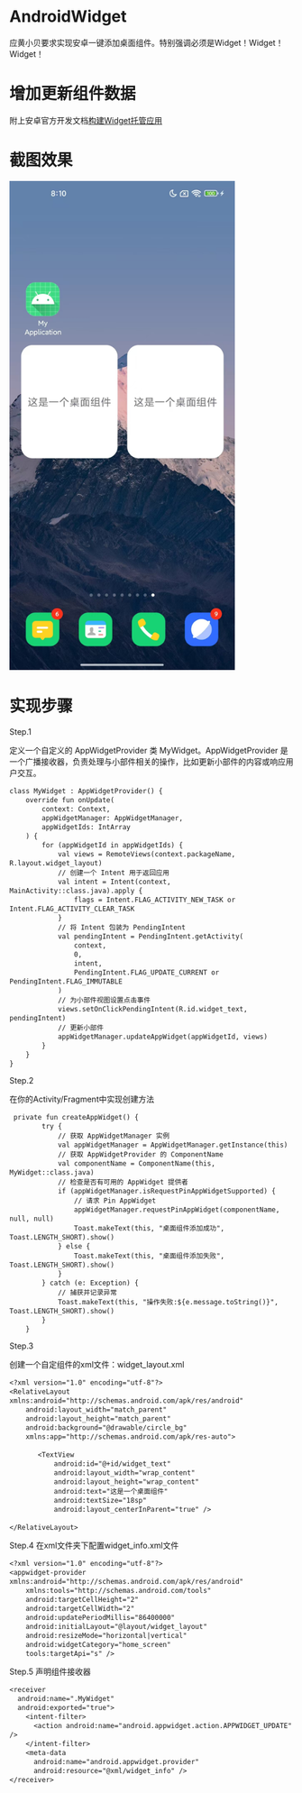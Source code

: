 # AndroidWidget
应黄小贝要求实现安卓一键添加桌面组件。特别强调必须是Widget！Widget！Widget！
# 增加更新组件数据

附上安卓官方开发文档[构建Widget托管应用](https://developer.android.com/develop/ui/views/appwidgets/host?hl=zh-cn)
# 截图效果
<img src="https://github.com/DIABLOSER/AndroidWidget/blob/main/raw/raw.png" alt="截图效果" width="400"/>

# 实现步骤
Step.1

定义一个自定义的 AppWidgetProvider 类 MyWidget。AppWidgetProvider 是一个广播接收器，负责处理与小部件相关的操作，比如更新小部件的内容或响应用户交互。
```
class MyWidget : AppWidgetProvider() {
    override fun onUpdate(
        context: Context,
        appWidgetManager: AppWidgetManager,
        appWidgetIds: IntArray
    ) {
        for (appWidgetId in appWidgetIds) {
            val views = RemoteViews(context.packageName, R.layout.widget_layout)
            // 创建一个 Intent 用于返回应用
            val intent = Intent(context, MainActivity::class.java).apply {
                flags = Intent.FLAG_ACTIVITY_NEW_TASK or Intent.FLAG_ACTIVITY_CLEAR_TASK
            }
            // 将 Intent 包装为 PendingIntent
            val pendingIntent = PendingIntent.getActivity(
                context,
                0,
                intent,
                PendingIntent.FLAG_UPDATE_CURRENT or PendingIntent.FLAG_IMMUTABLE
            )
            // 为小部件视图设置点击事件
            views.setOnClickPendingIntent(R.id.widget_text, pendingIntent)
            // 更新小部件
            appWidgetManager.updateAppWidget(appWidgetId, views)
        }
    }
}
```
Step.2

在你的Activity/Fragment中实现创建方法

```
 private fun createAppWidget() {
        try {
            // 获取 AppWidgetManager 实例
            val appWidgetManager = AppWidgetManager.getInstance(this)
            // 获取 AppWidgetProvider 的 ComponentName
            val componentName = ComponentName(this, MyWidget::class.java)
            // 检查是否有可用的 AppWidget 提供者
            if (appWidgetManager.isRequestPinAppWidgetSupported) {
                // 请求 Pin AppWidget
                appWidgetManager.requestPinAppWidget(componentName, null, null)
                Toast.makeText(this, "桌面组件添加成功", Toast.LENGTH_SHORT).show()
            } else {
                Toast.makeText(this, "桌面组件添加失败", Toast.LENGTH_SHORT).show()
            }
        } catch (e: Exception) {
            // 捕获并记录异常
            Toast.makeText(this, "操作失败:${e.message.toString()}", Toast.LENGTH_SHORT).show()
        }
    }
```
Step.3

创建一个自定组件的xml文件：widget_layout.xml
```
<?xml version="1.0" encoding="utf-8"?>
<RelativeLayout xmlns:android="http://schemas.android.com/apk/res/android"
    android:layout_width="match_parent"
    android:layout_height="match_parent"
    android:background="@drawable/circle_bg"
    xmlns:app="http://schemas.android.com/apk/res-auto">

       <TextView
           android:id="@+id/widget_text"
           android:layout_width="wrap_content"
           android:layout_height="wrap_content"
           android:text="这是一个桌面组件"
           android:textSize="18sp"
           android:layout_centerInParent="true" />

</RelativeLayout>
```
Step.4
在xml文件夹下配置widget_info.xml文件

```
<?xml version="1.0" encoding="utf-8"?>
<appwidget-provider xmlns:android="http://schemas.android.com/apk/res/android"
    xmlns:tools="http://schemas.android.com/tools"
    android:targetCellHeight="2"
    android:targetCellWidth="2"
    android:updatePeriodMillis="86400000"
    android:initialLayout="@layout/widget_layout"
    android:resizeMode="horizontal|vertical"
    android:widgetCategory="home_screen"
    tools:targetApi="s" />
```
Step.5
声明组件接收器

```
<receiver
  android:name=".MyWidget"
  android:exported="true">
    <intent-filter>
      <action android:name="android.appwidget.action.APPWIDGET_UPDATE" />
    </intent-filter>
    <meta-data
      android:name="android.appwidget.provider"
      android:resource="@xml/widget_info" />
</receiver>
```
